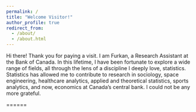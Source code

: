 ```yaml
---
permalink: /
title: "Welcome Visitor!"
author_profile: true
redirect_from: 
  - /about/
  - /about.html
---
```


Hi there! Thank you for paying a visit. I am Furkan, a Research Assistant at the Bank of Canada. In this lifetime, I have been fortunate to explore a wide range of fields, all through the lens of a discipline I deeply love, statistics. Statistics has allowed me to contribute to research in sociology, space engineering, healthcare analytics, applied and theoretical statistics, sports analytics, and now, economics at Canada’s central bank. I could not be any more grateful. 

======

